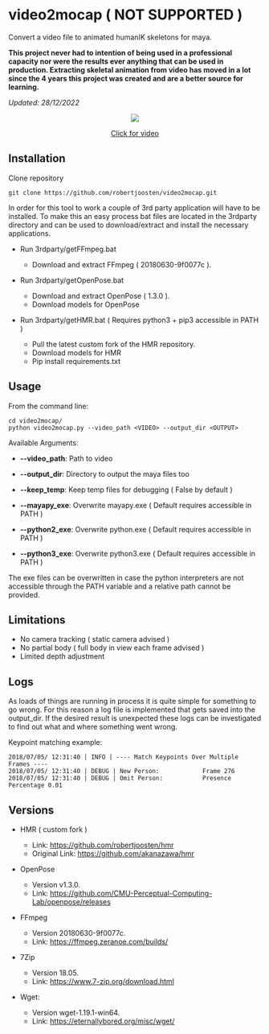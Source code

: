 # video2mocap ( NOT SUPPORTED )

Convert a video file to animated humanIK skeletons for maya.

**This project never had to intention of being used in a professional capacity 
nor were the results ever anything that can be used in production. Extracting 
skeletal animation from video has moved in a lot since the 4 years this project
was created and are a better source for learning.**

*Updated: 28/12/2022*

<p align="center"><img src="https://github.com/robertjoosten/video2mocap/raw/master/data/thumbnail.png"></p>
<a href="https://vimeo.com/277548081" target="_blank"><p align="center">Click for video</p></a>

## Installation
Clone repository

    git clone https://github.com/robertjoosten/video2mocap.git

In order for this tool to work a couple of 3rd party application will have to
be installed. To make this an easy process bat files are located in the
3rdparty directory and can be used to download/extract and install the
necessary applications.

*   Run 3rdparty/getFFmpeg.bat
    - Download and extract FFmpeg ( 20180630-9f0077c ).

*   Run 3rdparty/getOpenPose.bat
    - Download and extract OpenPose ( 1.3.0 ).
    - Download models for OpenPose

*   Run 3rdparty/getHMR.bat ( Requires python3 + pip3 accessible in PATH )
    - Pull the latest custom fork of the HMR repository.
    - Download models for HMR
    - Pip install requirements.txt

## Usage
From the command line:

    cd video2mocap/
    python video2mocap.py --video_path <VIDEO> --output_dir <OUTPUT>

Available Arguments:

*   **--video_path**: Path to video

*   **--output_dir**: Directory to output the maya files too

*   **--keep_temp**: Keep temp files for debugging ( False by default )

*   **--mayapy_exe**: Overwrite mayapy.exe ( Default requires accessible in PATH )

*   **--python2_exe**: Overwrite python.exe ( Default requires accessible in PATH )

*   **--python3_exe**: Overwrite python3.exe ( Default requires accessible in PATH )

The exe files can be overwritten in case the python interpreters are not
accessible through the PATH variable and a relative path cannot be provided.

## Limitations

*   No camera tracking ( static camera advised )
*   No partial body ( full body in view each frame advised )
*   Limited depth adjustment


## Logs
As loads of things are running in process it is quite simple for something to
go wrong. For this reason a log file is implemented that gets saved into the
output_dir. If the desired result is unexpected these logs can be investigated
to find out what and where something went wrong.

Keypoint matching example:

    2018/07/05/ 12:31:40 | INFO | ---- Match Keypoints Over Multiple Frames ----
    2018/07/05/ 12:31:40 | DEBUG | New Person:            Frame 276
    2018/07/05/ 12:31:40 | DEBUG | Omit Person:           Presence Percentage 0.01

## Versions

*   HMR ( custom fork )
    - Link: https://github.com/robertjoosten/hmr
    - Original Link: https://github.com/akanazawa/hmr

*   OpenPose
    - Version v1.3.0.
    - Link: https://github.com/CMU-Perceptual-Computing-Lab/openpose/releases

*   FFmpeg
    - Version 20180630-9f0077c.
    - Link: https://ffmpeg.zeranoe.com/builds/

*   7Zip
    - Version 18.05.
    - Link: https://www.7-zip.org/download.html

*   Wget:
    - Version wget-1.19.1-win64.
    - Link: https://eternallybored.org/misc/wget/
